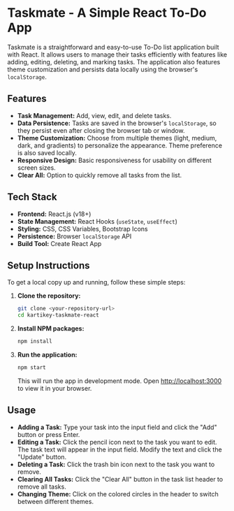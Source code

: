 # Taskmate - A Simple React To-Do App

Taskmate is a straightforward and easy-to-use To-Do list application built with React. It allows users to manage their tasks efficiently with features like adding, editing, deleting, and marking tasks. The application also features theme customization and persists data locally using the browser's `localStorage`.

## Features

- **Task Management:** Add, view, edit, and delete tasks.
- **Data Persistence:** Tasks are saved in the browser's `localStorage`, so they persist even after closing the browser tab or window.
- **Theme Customization:** Choose from multiple themes (light, medium, dark, and gradients) to personalize the appearance. Theme preference is also saved locally.
- **Responsive Design:** Basic responsiveness for usability on different screen sizes.
- **Clear All:** Option to quickly remove all tasks from the list.

## Tech Stack

- **Frontend:** React.js (v18+)
- **State Management:** React Hooks (`useState`, `useEffect`)
- **Styling:** CSS, CSS Variables, Bootstrap Icons
- **Persistence:** Browser `localStorage` API
- **Build Tool:** Create React App

## Setup Instructions

To get a local copy up and running, follow these simple steps:

1.  **Clone the repository:**

    ```bash
    git clone <your-repository-url>
    cd kartikey-taskmate-react
    ```

2.  **Install NPM packages:**

    ```bash
    npm install
    ```

3.  **Run the application:**
    ```bash
    npm start
    ```
    This will run the app in development mode. Open [http://localhost:3000](http://localhost:3000) to view it in your browser.

## Usage

- **Adding a Task:** Type your task into the input field and click the "Add" button or press Enter.
- **Editing a Task:** Click the pencil icon next to the task you want to edit. The task text will appear in the input field. Modify the text and click the "Update" button.
- **Deleting a Task:** Click the trash bin icon next to the task you want to remove.
- **Clearing All Tasks:** Click the "Clear All" button in the task list header to remove all tasks.
- **Changing Theme:** Click on the colored circles in the header to switch between different themes.
